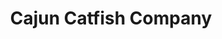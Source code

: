 ---
template: Post
title: Cajun Catfish Company
tags: Fish, Salads, Sides
category: Local
phone: 901-861-0122
website: https://www.cajuncatfishcompany.com/
services: curbside, carry-out
---